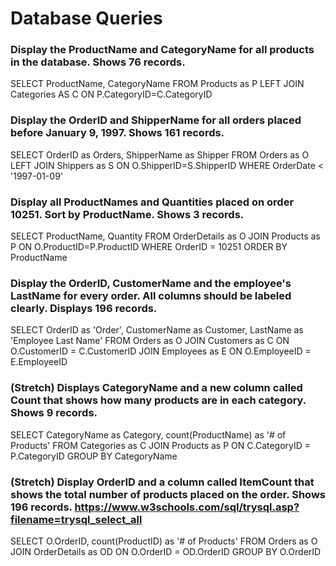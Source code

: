 # Database Queries

### Display the ProductName and CategoryName for all products in the database. Shows 76 records.

SELECT ProductName, CategoryName 
FROM Products as P
LEFT JOIN Categories AS C
ON P.CategoryID=C.CategoryID

### Display the OrderID and ShipperName for all orders placed before January 9, 1997. Shows 161 records.

SELECT OrderID as Orders, ShipperName as Shipper
FROM Orders as O
LEFT JOIN Shippers as S
ON O.ShipperID=S.ShipperID
WHERE OrderDate < '1997-01-09'

### Display all ProductNames and Quantities placed on order 10251. Sort by ProductName. Shows 3 records.
SELECT ProductName, Quantity FROM OrderDetails as O
JOIN Products as P
ON O.ProductID=P.ProductID
WHERE OrderID = 10251
ORDER BY ProductName

### Display the OrderID, CustomerName and the employee's LastName for every order. All columns should be labeled clearly. Displays 196 records.
SELECT OrderID as 'Order', CustomerName as Customer, LastName as 'Employee Last Name' FROM Orders as O
JOIN Customers as C
ON O.CustomerID = C.CustomerID
JOIN Employees as E
ON O.EmployeeID = E.EmployeeID

### (Stretch)  Displays CategoryName and a new column called Count that shows how many products are in each category. Shows 9 records.

SELECT CategoryName as Category, count(ProductName) as '# of Products' 
FROM Categories as C
JOIN Products as P
ON C.CategoryID = P.CategoryID
GROUP BY CategoryName

### (Stretch) Display OrderID and a  column called ItemCount that shows the total number of products placed on the order. Shows 196 records. https://www.w3schools.com/sql/trysql.asp?filename=trysql_select_all

SELECT O.OrderID, count(ProductID) as '# of Products'
FROM Orders as O
JOIN OrderDetails as OD
ON O.OrderID = OD.OrderID
GROUP BY O.OrderID